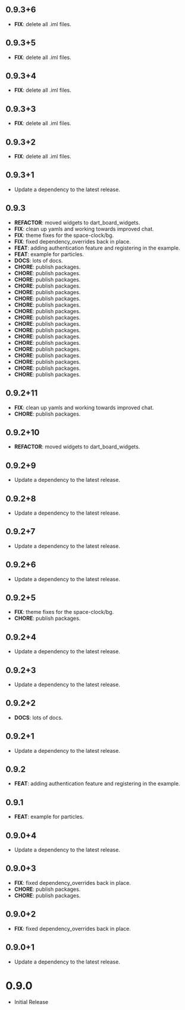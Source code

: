 ## 0.9.3+6

 - **FIX**: delete all .iml files.

## 0.9.3+5

 - **FIX**: delete all .iml files.

## 0.9.3+4

 - **FIX**: delete all .iml files.

## 0.9.3+3

 - **FIX**: delete all .iml files.

## 0.9.3+2

 - **FIX**: delete all .iml files.

## 0.9.3+1

 - Update a dependency to the latest release.

## 0.9.3

 - **REFACTOR**: moved widgets to dart_board_widgets.
 - **FIX**: clean up yamls and working towards improved chat.
 - **FIX**: theme fixes for the space-clock/bg.
 - **FIX**: fixed dependency_overrides back in place.
 - **FEAT**: adding authentication feature and registering in the example.
 - **FEAT**: example for particles.
 - **DOCS**: lots of docs.
 - **CHORE**: publish packages.
 - **CHORE**: publish packages.
 - **CHORE**: publish packages.
 - **CHORE**: publish packages.
 - **CHORE**: publish packages.
 - **CHORE**: publish packages.
 - **CHORE**: publish packages.
 - **CHORE**: publish packages.
 - **CHORE**: publish packages.
 - **CHORE**: publish packages.
 - **CHORE**: publish packages.
 - **CHORE**: publish packages.
 - **CHORE**: publish packages.
 - **CHORE**: publish packages.
 - **CHORE**: publish packages.
 - **CHORE**: publish packages.
 - **CHORE**: publish packages.
 - **CHORE**: publish packages.

## 0.9.2+11

 - **FIX**: clean up yamls and working towards improved chat.
 - **CHORE**: publish packages.

## 0.9.2+10

 - **REFACTOR**: moved widgets to dart_board_widgets.

## 0.9.2+9

 - Update a dependency to the latest release.

## 0.9.2+8

 - Update a dependency to the latest release.

## 0.9.2+7

 - Update a dependency to the latest release.

## 0.9.2+6

 - Update a dependency to the latest release.

## 0.9.2+5

 - **FIX**: theme fixes for the space-clock/bg.
 - **CHORE**: publish packages.

## 0.9.2+4

 - Update a dependency to the latest release.

## 0.9.2+3

 - Update a dependency to the latest release.

## 0.9.2+2

 - **DOCS**: lots of docs.

## 0.9.2+1

 - Update a dependency to the latest release.

## 0.9.2

 - **FEAT**: adding authentication feature and registering in the example.

## 0.9.1

 - **FEAT**: example for particles.

## 0.9.0+4

 - Update a dependency to the latest release.

## 0.9.0+3

 - **FIX**: fixed dependency_overrides back in place.
 - **CHORE**: publish packages.
 - **CHORE**: publish packages.

## 0.9.0+2

 - **FIX**: fixed dependency_overrides back in place.

## 0.9.0+1

 - Update a dependency to the latest release.

# 0.9.0
- Initial Release
